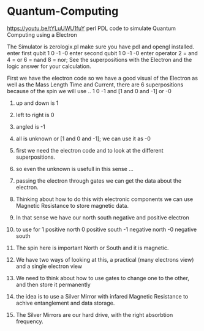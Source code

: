 # Quantum-Computing

https://youtu.be/tYLuUWU1fuY
perl PDL code to simulate Quantum Computing using a Electron

The Simulator is zerologix.pl make sure you have pdl and opengl installed.
enter first qubit 1 0 -1 -0
enter second qubit 1 0 -1 -0
enter operator 2 = and 4 = or 6 = nand 8 = nor;
See the superpositions with the Electron and the logic answer for your calculation.



First we have the electron code so we have a good visual of the Electron
as well as the Mass Length Time and Current, there are 6 superpositions
because of the spin we will use .. 1 0 -1 and [1 and 0 and -1] or -0



1. up and down is 1
2. left to right is 0
3. angled is -1
4. all is unknown or [1 and 0 and -1]; we can use it as -0 

1. first we need the electron code and to look at the different superpositions.
2. so even the unknown is usefull in this sense ...

3. passing the electron through gates we can get the data about the electron.
4. Thinking about how to do this with electronic components 
   we can use Magnetic Resistance to store magnetic data.
   
5. In that sense we have our north south negative and positive electron
6. to use for 1 positive north 0 positive south  -1 negative north -0 negative south
7. The spin here is important North or South and it is magnetic.
8. We have two ways of looking at this, a practical (many electrons view)
   and a single electron view 
   
9. We need to think about how to use gates to change one to the other, and then
    store it permanently
    
10. the idea is to use a Silver Mirror with infared Magnetic Resistance to achive entanglement
   and data storage.
   
11. The Silver Mirrors are our hard drive, with the right absorbtion frequency. 
    
   
   
